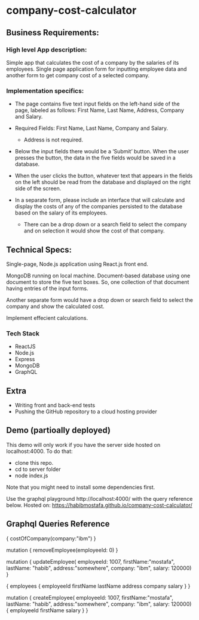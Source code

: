# company-cost-calculator

## Business Requirements:
### High level App description:
Simple app that calculates the cost of a company by the salaries of its employees. Single page application form for inputting employee data and another form to get company cost of a selected company.

### Implementation specifics:
* The page contains five text input fields on the left-hand side of the page, labeled as follows: First Name, Last Name, Address, Company and Salary.
* Required Fields: First Name, Last Name, Company and Salary.
    * Address is not required.

* Below the input fields there would be a ‘Submit’ button. When the user presses the button, the data in the five fields would be saved in a database.

* When the user clicks the button, whatever text that appears in the fields on the left should be read from the database and displayed on the right side of the screen.

* In a separate form, please include an interface that will calculate and display the costs of any of the companies persisted to the database based on the salary of its employees.

    * There can be a drop down or a search field to select the company and on selection it would show the cost of that company.

## Technical Specs:
Single-page, Node.js application using React.js front end.

MongoDB running on local machine. Document-based database using one document to store the five text boxes.
So, one collection of that document having entries of the input forms.

Another separate form would have a drop down or search field to select the company and show the calculated cost.

Implement effecient calculations.

### Tech Stack
* ReactJS 
* Node.js 
* Express
* MongoDB
* GraphQL

## Extra
* Writing front and back-end tests
* Pushing the GitHub repository to a cloud hosting provider

## Demo (partioally deployed)

This demo will only work if you have the server side hosted on localhost:4000.
To do that:
* clone this repo.
* cd to server folder
* node index.js

Note that you might need to install some dependencies first.

Use the graphql playground http://localhost:4000/ with the query reference below.
Hosted on: https://habibmostafa.github.io/company-cost-calculator/ 

## Graphql Queries Reference
{
  costOfCompany(company:"ibm")
}

mutation {
  removeEmployee(employeeId: 0)
}

mutation {
  updateEmployee(
    employeeId: 1007,
    firstName:"mostafa", 
    lastName: "habib", 
    address:"somewhere",
    company: "ibm",
  	salary: 120000)
}

{
  employees {
    employeeId
    firstName
    lastName
    address
    company
    salary
  }
}

mutation {
  createEmployee(
    employeeId: 1007,
    firstName:"mostafa", 
    lastName: "habib", 
    address:"somewhere",
    company: "ibm",
  	salary: 120000) {
    employeeId
    firstName
    salary
  }
}

